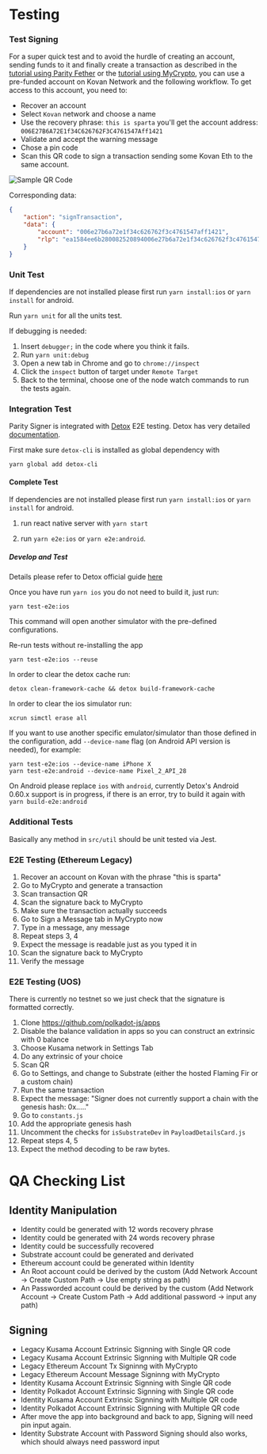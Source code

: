# Testing

### Test Signing

For a super quick test and to avoid the hurdle of creating an account, sending funds to it and finally create a transaction as described in the [tutorial using Parity Fether](https://wiki.parity.io/Parity-Signer-Mobile-App-Fether-tutorial) or the [tutorial using MyCrypto](https://wiki.parity.io/Parity-Signer-Mobile-App-MyCrypto-tutorial), you can use a pre-funded account on Kovan Network and the following workflow. To get access to this account, you need to:

- Recover an account
- Select `Kovan` network and choose a name
- Use the recovery phrase: `this is sparta` you'll get the account address: `006E27B6A72E1f34C626762F3C4761547Aff1421`
- Validate and accept the warning message
- Chose a pin code
- Scan this QR code to sign a transaction sending some Kovan Eth to the same account.

![Sample QR Code](https://raw.githubusercontent.com/paritytech/parity-signer/master/docs/tx_qr.png)

Corresponding data:

```json
{
    "action": "signTransaction",
    "data": {
        "account": "006e27b6a72e1f34c626762f3c4761547aff1421",
        "rlp": "ea1584ee6b280082520894006e27b6a72e1f34c626762f3c4761547aff1421872386f26fc10000802a8080"
    }
}
```

### Unit Test

If dependencies are not installed please first run `yarn install:ios` or `yarn install` for android.

Run `yarn unit` for all the units test.

If debugging is needed:

1. Insert `debugger;` in the code where you think it fails.
2. Run `yarn unit:debug`
3. Open a new tab in Chrome and go to `chrome://inspect`
4. Click the `inspect` button of target under `Remote Target`
5. Back to the terminal, choose one of the node watch commands to run the tests again.

### Integration Test

Parity Signer is integrated with [Detox](https://github.com/wix/Detox) E2E testing. Detox has very detailed [documentation](https://github.com/wix/Detox/blob/master/docs/README.md).

First make sure `detox-cli` is installed as global dependency with

```
yarn global add detox-cli
```

#### Complete Test

If dependencies are not installed please first run `yarn install:ios` or `yarn install` for android.

1. run react native server with `yarn start`

2. run `yarn e2e:ios` or `yarn e2e:android`.

##### Develop and Test
Details please refer to Detox official guide [here](https://github.com/wix/Detox/blob/master/docs/Guide.DevelopingWhileWritingTests.md)

Once you have run `yarn ios` you do not need to build it, just run:
```shell
yarn test-e2e:ios
```
This command will open another simulator with the pre-defined configurations.

Re-run tests without re-installing the app
```
yarn test-e2e:ios --reuse
```

In order to clear the detox cache run:
```
detox clean-framework-cache && detox build-framework-cache
```

In order to clear the ios simulator run:
```
xcrun simctl erase all
```

If you want to use another specific emulator/simulator than those defined in the configuration, add `--device-name` flag (on Android API version is needed), for example:
```
yarn test-e2e:ios --device-name iPhone X
yarn test-e2e:android --device-name Pixel_2_API_28
```

On Android please replace `ios` with `android`, currently Detox's Android 0.60.x support is in progress, if there is an error, try to build it again with `yarn build-e2e:android`

### Additional Tests
Basically any method in `src/util` should be unit tested via Jest.

### E2E Testing (Ethereum Legacy)

1. Recover an account on Kovan with the phrase "this is sparta"
2. Go to MyCrypto and generate a transaction
3. Scan transaction QR
4. Scan the signature back to MyCrypto
5. Make sure the transaction actually succeeds
6. Go to Sign a Message tab in MyCrypto now
7. Type in a message, any message
8. Repeat steps 3, 4
9. Expect the message is readable just as you typed it in
10. Scan the signature back to MyCrypto
11. Verify the message

### E2E Testing (UOS)
There is currently no testnet so we just check that the signature is formatted correctly.

1. Clone  https://github.com/polkadot-js/apps
2. Disable the balance validation in apps so you can construct an extrinsic with 0 balance
3. Choose Kusama network in Settings Tab
4. Do any extrinsic of your choice
5. Scan QR
5. Go to Settings, and change to Substrate (either the hosted Flaming Fir or a custom chain)
6. Run the same transaction
7. Expect the message: "Signer does not currently support a chain with the genesis hash: 0x....."
8. Go to `constants.js`
9. Add the appropriate genesis hash
10. Uncomment the checks for `isSubstrateDev` in `PayloadDetailsCard.js`
11. Repeat steps 4, 5
12. Expect the method decoding to be raw bytes.

# QA Checking List

## Identity Manipulation

* Identity could be generated with 12 words recovery phrase
* Identity could be generated with 24 words recovery phrase
* Identity could be successfully recovered
* Substrate account could be generated and derivated
* Ethereum account could be generated within Identity
* An Root account could be derived by the custom (Add Network Account -> Create Custom Path -> Use empty string as path)
* An Passworded account could be derived by the custom (Add Network Account -> Create Custom Path -> Add additional password -> input any path)

## Signing
* Legacy Kusama Account Extrinsic Signning with Single QR code
* Legacy Kusama Account Extrinsic Signning with Multiple QR code
* Legacy Ethereum Account Tx Signinng with MyCrypto
* Legacy Ethereum Account Message Signinng with MyCrypto
* Identity Kusama Account Extrinsic Signning with Single QR code
* Identity Polkadot Account Extrinsic Signning with Single QR code
* Identity Kusama Account Extrinsic Signning with Multiple QR code
* Identity Polkadot Account Extrinsic Signning with Multiple QR code
* After move the app into background and back to app, Signing will need pin input again.
* Identity Substrate Account with Password Signing should also works, which should always need password input
